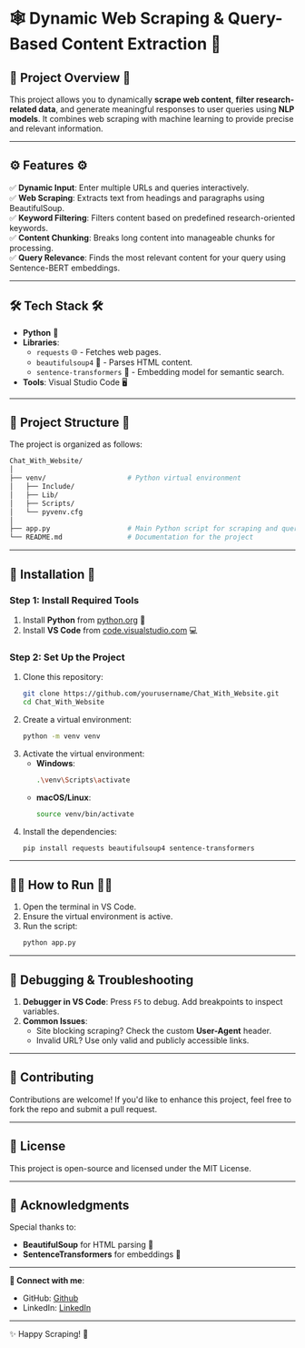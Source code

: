 # 🕸️ Dynamic Web Scraping & Query-Based Content Extraction 🚀  

## 📝 Project Overview  📝
This project allows you to dynamically **scrape web content**, **filter research-related data**, and generate meaningful responses to user queries using **NLP models**. It combines web scraping with machine learning to provide precise and relevant information.  

---

## ⚙️ Features  ⚙️
✅ **Dynamic Input**: Enter multiple URLs and queries interactively.  
✅ **Web Scraping**: Extracts text from headings and paragraphs using BeautifulSoup.  
✅ **Keyword Filtering**: Filters content based on predefined research-oriented keywords.  
✅ **Content Chunking**: Breaks long content into manageable chunks for processing.  
✅ **Query Relevance**: Finds the most relevant content for your query using Sentence-BERT embeddings.  

---

## 🛠️ Tech Stack  🛠️
- **Python** 🐍  
- **Libraries**:  
   - `requests` 🌐 - Fetches web pages.  
   - `beautifulsoup4` 🍵 - Parses HTML content.  
   - `sentence-transformers` 🧠 - Embedding model for semantic search.  
- **Tools**: Visual Studio Code 🖥️  

---

## 📂 Project Structure  📂

The project is organized as follows:  

```bash
Chat_With_Website/
│
├── venv/                    # Python virtual environment
│   ├── Include/  
│   ├── Lib/  
│   ├── Scripts/  
│   └── pyvenv.cfg  
│
├── app.py                   # Main Python script for scraping and querying  
└── README.md                # Documentation for the project  
```

---
## 🚀 Installation  🚀

### Step 1: Install Required Tools  
1. Install **Python** from [python.org](https://python.org) 🐍  
2. Install **VS Code** from [code.visualstudio.com](https://code.visualstudio.com) 💻  

### Step 2: Set Up the Project  
1. Clone this repository:  
   ```bash
   git clone https://github.com/yourusername/Chat_With_Website.git
   cd Chat_With_Website
   ```
2. Create a virtual environment:  
   ```bash
   python -m venv venv
   ```
3. Activate the virtual environment:  
   - **Windows**:  
     ```bash
     .\venv\Scripts\activate
     ```  
   - **macOS/Linux**:  
     ```bash
     source venv/bin/activate
     ```  
4. Install the dependencies:  
   ```bash
   pip install requests beautifulsoup4 sentence-transformers
   ```

---

## 🧑‍💻 How to Run  🧑‍💻
1. Open the terminal in VS Code.  
2. Ensure the virtual environment is active.  
3. Run the script:  
   ```bash
   python app.py
   ```  
---

## 🐞 Debugging & Troubleshooting  
1. **Debugger in VS Code**: Press `F5` to debug. Add breakpoints to inspect variables.  
2. **Common Issues**:  
   - Site blocking scraping? Check the custom **User-Agent** header.  
   - Invalid URL? Use only valid and publicly accessible links.  

---

## 🤝 Contributing  
Contributions are welcome! If you'd like to enhance this project, feel free to fork the repo and submit a pull request.  

---

## 📄 License  
This project is open-source and licensed under the MIT License.  

---

## 🎉 Acknowledgments  
Special thanks to:  
- **BeautifulSoup** for HTML parsing 🍵  
- **SentenceTransformers** for embeddings 🧠  

---

**🔗 Connect with me**:  
- GitHub: [Github](https://github.com/YBABYRAMYA)  
- LinkedIn: [LinkedIn](https://www.linkedin.com/in/ramya1264/)

--- 

✨ Happy Scraping! 🚀
